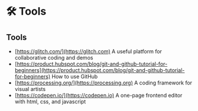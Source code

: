 # 🛠 Tools

## Tools

* [https://glitch.com/](https://glitch.com) A useful platform for collaborative coding and demos
* [https://product.hubspot.com/blog/git-and-github-tutorial-for-beginners](https://product.hubspot.com/blog/git-and-github-tutorial-for-beginners) How to use GitHub
* [https://processing.org/](https://processing.org) A coding framework for visual artists
* [https://codepen.io/](https://codepen.io) A one-page frontend editor with html, css, and javascript
